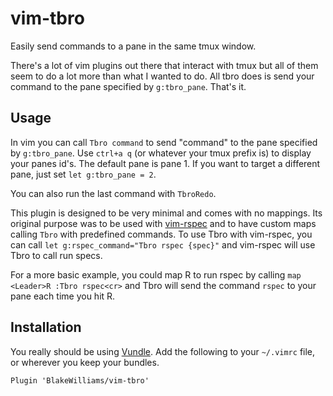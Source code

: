 # vim-tbro
Easily send commands to a pane in the same tmux window.

There's a lot of vim plugins out there that interact with tmux but all of them
seem to do a lot more than what I wanted to do. All tbro does is send your
command to the pane specified by `g:tbro_pane`. That's it.

## Usage
In vim you can call `Tbro command` to send "command" to the pane specified by
`g:tbro_pane`. Use `ctrl+a q` (or whatever your tmux prefix is) to display your
panes id's. The default pane is pane 1. If you want to target a different pane,
just set `let g:tbro_pane = 2`.

You can also run the last command with `TbroRedo`.

This plugin is designed to be very minimal and comes with no mappings. Its
original purpose was to be used with [vim-rspec](vim-rspec) and to have custom 
maps calling `Tbro` with predefined commands. To use Tbro with vim-rspec, you
can call `let g:rspec_command="Tbro rspec {spec}"` and vim-rspec will use Tbro
to call run specs.

For a more basic example, you could map <Leader>R to run rspec by calling
`map <Leader>R :Tbro rspec<cr>` and Tbro will send the command `rspec` to your
pane each time you hit <Leader>R.

## Installation

You really should be using [Vundle](https://github.com/gmarik/Vundle.vim). Add
the following to your `~/.vimrc` file, or wherever you keep your bundles.

```vim
Plugin 'BlakeWilliams/vim-tbro'
```
